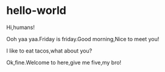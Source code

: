 # hello-world

Hi,humans!

Ooh yaa yaa.Friday is friday.Good morning,Nice to meet you!

I like to eat tacos,what about you? 

Ok,fine.Welcome to here,give me five,my bro!
